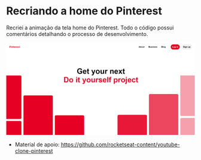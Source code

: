 # Recriando a home do Pinterest
Recriei a animação da tela home do Pinterest. 
Todo o código possui comentários detalhando o processo de desenvolvimento.

![Alt text](img/clone-pinterest.png?raw=true "Print")

* Material de apoio: https://github.com/rocketseat-content/youtube-clone-pinterest
